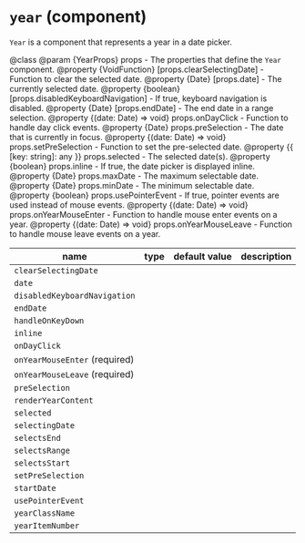 # `year` (component)

`Year` is a component that represents a year in a date picker.

@class
@param {YearProps} props - The properties that define the `Year` component.
@property {VoidFunction} [props.clearSelectingDate] - Function to clear the selected date.
@property {Date} [props.date] - The currently selected date.
@property {boolean} [props.disabledKeyboardNavigation] - If true, keyboard navigation is disabled.
@property {Date} [props.endDate] - The end date in a range selection.
@property {(date: Date) => void} props.onDayClick - Function to handle day click events.
@property {Date} props.preSelection - The date that is currently in focus.
@property {(date: Date) => void} props.setPreSelection - Function to set the pre-selected date.
@property {{ [key: string]: any }} props.selected - The selected date(s).
@property {boolean} props.inline - If true, the date picker is displayed inline.
@property {Date} props.maxDate - The maximum selectable date.
@property {Date} props.minDate - The minimum selectable date.
@property {boolean} props.usePointerEvent - If true, pointer events are used instead of mouse events.
@property {(date: Date) => void} props.onYearMouseEnter - Function to handle mouse enter events on a year.
@property {(date: Date) => void} props.onYearMouseLeave - Function to handle mouse leave events on a year.

| name                          | type | default value | description |
| ----------------------------- | ---- | ------------- | ----------- |
| `clearSelectingDate`          |      |               |             |
| `date`                        |      |               |             |
| `disabledKeyboardNavigation`  |      |               |             |
| `endDate`                     |      |               |             |
| `handleOnKeyDown`             |      |               |             |
| `inline`                      |      |               |             |
| `onDayClick`                  |      |               |             |
| `onYearMouseEnter` (required) |      |               |             |
| `onYearMouseLeave` (required) |      |               |             |
| `preSelection`                |      |               |             |
| `renderYearContent`           |      |               |             |
| `selected`                    |      |               |             |
| `selectingDate`               |      |               |             |
| `selectsEnd`                  |      |               |             |
| `selectsRange`                |      |               |             |
| `selectsStart`                |      |               |             |
| `setPreSelection`             |      |               |             |
| `startDate`                   |      |               |             |
| `usePointerEvent`             |      |               |             |
| `yearClassName`               |      |               |             |
| `yearItemNumber`              |      |               |             |
